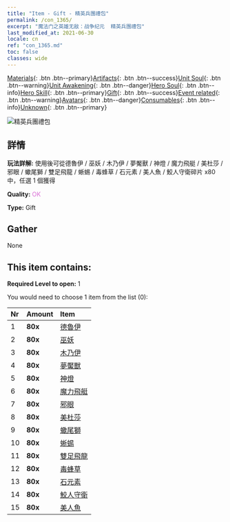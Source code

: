 ```yaml
---
title: "Item - Gift - 精英兵團禮包"
permalink: /con_1365/
excerpt: "魔法门之英雄无敌：战争纪元  精英兵團禮包"
last_modified_at: 2021-06-30
locale: cn
ref: "con_1365.md"
toc: false
classes: wide
---
```

 [Materials](/ItemsCN/){: .btn .btn--primary}[Artifacts](/ItemsCN/Artifacts/){: .btn .btn--success}[Unit Soul](/ItemsCN/UnitSoul/){: .btn .btn--warning}[Unit Awakening](/ItemsCN/UnitAwakening/){: .btn .btn--danger}[Hero Soul](/ItemsCN/HeroSoul/){: .btn .btn--info}[Hero Skill](/ItemsCN/HeroSkill/){: .btn .btn--primary}[Gift](/ItemsCN/Gift/){: .btn .btn--success}[Event related](/ItemsCN/Events/){: .btn .btn--warning}[Avatars](/ItemsCN/Avatars/){: .btn .btn--danger}[Consumables](/ItemsCN/Consumables/){: .btn .btn--info}[Unknown](/ItemsCN/Unknown/){: .btn .btn--primary}

 ![精英兵團禮包](/images/t/i_907054.png)

## 詳情
 **玩法詳解:** 使用後可從德魯伊 / 巫妖 / 木乃伊 / 夢魘獸 / 神燈 / 魔力飛艇 / 美杜莎 / 邪眼 / 蠍尾獅 / 雙足飛龍 / 蜥蜴 / 毒蜂草 / 石元素 / 美人魚 / 鮫人守衛碎片 x80 中，任選 1 個獲得

 **Quality:** <span style="color: #DA70D6">OK</span>

 **Type:** Gift

## Gather

  None

## This item contains:

 **Required Level to open:** 1

 You would need to choose 1 item from the list (0):

  | Nr | Amount |     Item    |
  |:---|:-------|:------------|
  | 1 |  **80x** | [德魯伊](/cn/Items/unt_206/) |  | 
  | 2 |  **80x** | [巫妖](/cn/Items/unt_212/) |  | 
  | 3 |  **80x** | [木乃伊](/cn/Items/unt_215/) |  | 
  | 4 |  **80x** | [夢魘獸](/cn/Items/unt_233/) |  | 
  | 5 |  **80x** | [神燈](/cn/Items/unt_239/) |  | 
  | 6 |  **80x** | [魔力飛艇](/cn/Items/unt_242/) |  | 
  | 7 |  **80x** | [邪眼](/cn/Items/unt_246/) |  | 
  | 8 |  **80x** | [美杜莎](/cn/Items/unt_247/) |  | 
  | 9 |  **80x** | [蠍尾獅](/cn/Items/unt_249/) |  | 
  | 10 |  **80x** | [蜥蜴](/cn/Items/unt_256/) |  | 
  | 11 |  **80x** | [雙足飛龍](/cn/Items/unt_258/) |  | 
  | 12 |  **80x** | [毒蜂草](/cn/Items/unt_260/) |  | 
  | 13 |  **80x** | [石元素](/cn/Items/unt_266/) |  | 
  | 14 |  **80x** | [鮫人守衛](/cn/Items/unt_276/) |  | 
  | 15 |  **80x** | [美人魚](/cn/Items/unt_277/) |  | 

